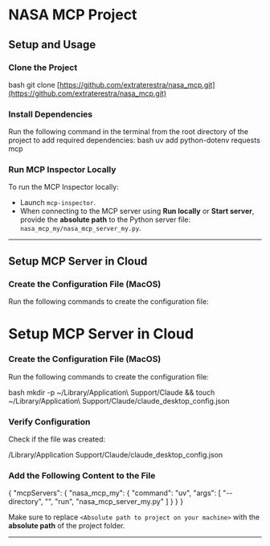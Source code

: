 # NASA MCP Project

## Setup and Usage

### Clone the Project
bash git clone [https://github.com/extraterestra/nasa_mcp.git](https://github.com/extraterestra/nasa_mcp.git)


### Install Dependencies
Run the following command in the terminal from the root directory of the project to add required dependencies:
bash uv add python-dotenv requests mcp


### Run MCP Inspector Locally
To run the MCP Inspector locally:
- Launch `mcp-inspector`.
- When connecting to the MCP server using **Run locally** or **Start server**, provide the **absolute path** to the Python server file:  
  `nasa_mcp_my/nasa_mcp_server_my.py`.

---

## Setup MCP Server in Cloud

### Create the Configuration File (MacOS)
Run the following commands to create the configuration file:

# Setup MCP Server in Cloud

### Create the Configuration File (MacOS)
Run the following commands to create the configuration file:

bash mkdir -p ~/Library/Application\ Support/Claude && touch ~/Library/Application\ Support/Claude/claude_desktop_config.json


### Verify Configuration
Check if the file was created:

/Library/Application Support/Claude/claude_desktop_config.json

### Add the Following Content to the File

{
  "mcpServers": {
    "nasa_mcp_my": {
      "command": "uv",
      "args": [
        "--directory",
        "<Absolute path to project on your machine>",
        "run",
        "nasa_mcp_server_my.py"
      ]
    }
  }
}

Make sure to replace `<Absolute path to project on your machine>` with the **absolute path** of the project folder.

---
